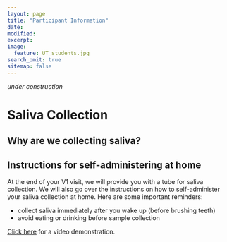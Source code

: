 ```yaml
---
layout: page
title: "Participant Information"
date:
modified:
excerpt:
image:
  feature: UT_students.jpg
search_omit: true
sitemap: false
---
```


*under construction*

# Saliva Collection

## Why are we collecting saliva?

## Instructions for self-administering at home

At the end of your V1 visit, we will provide you with a tube for saliva collection. We will also go over the instructions on how to self-administer your saliva collection at home. Here are some important reminders:

- collect saliva immediately after you wake up (before brushing teeth) 
- avoid eating or drinking before sample collection

[Click here](https://www.youtube.com/watch?v=8-AxSDHLbBE) for a video demonstration.
